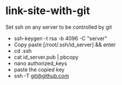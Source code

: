 # link-site-with-git

Set ssh on any server to be controlled by git

- ssh-keygen -t rsa -b 4096 -C "server"
- Copy paste [/root/.ssh/id_server] && enter
- cd .ssh
- cat id_server.pub | pbcopy 
- nano authorized_keys
- paste the copied key
- ssh -T git@github.com
